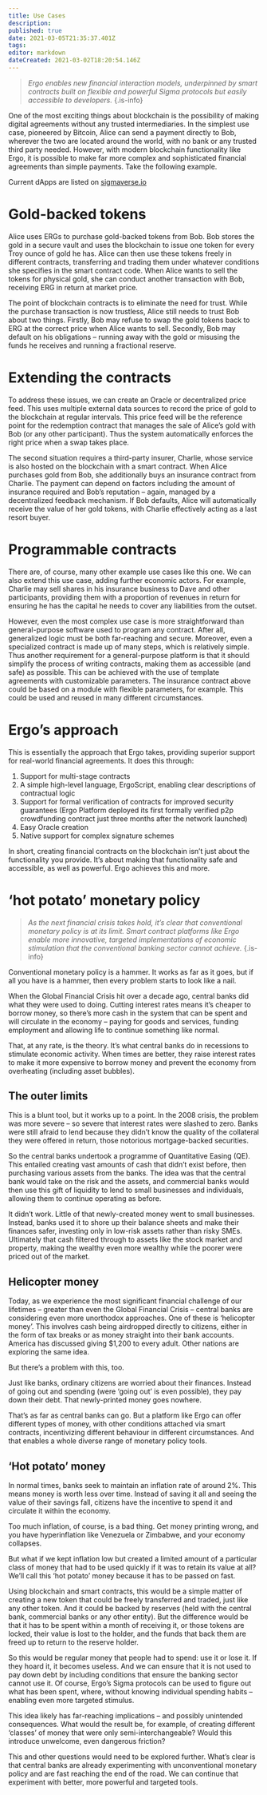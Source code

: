 ```yaml
---
title: Use Cases
description: 
published: true
date: 2021-03-05T21:35:37.401Z
tags: 
editor: markdown
dateCreated: 2021-03-02T18:20:54.146Z
---
```


> *Ergo enables new financial interaction models, underpinned by smart contracts built on flexible and powerful Sigma protocols but easily accessible to developers.*
{.is-info}


One of the most exciting things about blockchain is the possibility of making digital agreements without any trusted intermediaries. In the simplest use case, pioneered by Bitcoin, Alice can send a payment directly to Bob, wherever the two are located around the world, with no bank or any trusted third party needed. However, with modern blockchain functionality like Ergo, it is possible to make far more complex and sophisticated financial agreements than simple payments. Take the following example.

Current dApps are listed on [sigmaverse.io](https://sigmaverse.io/)

# **Gold-backed tokens**
Alice uses ERGs to purchase gold-backed tokens from Bob. Bob stores the gold in a secure vault and uses the blockchain to issue one token for every Troy ounce of gold he has. Alice can then use these tokens freely in different contracts, transferring and trading them under whatever conditions she specifies in the smart contract code. When Alice wants to sell the tokens for physical gold, she can conduct another transaction with Bob, receiving ERG in return at market price.

The point of blockchain contracts is to eliminate the need for trust. While the purchase transaction is now trustless, Alice still needs to trust Bob about two things. Firstly, Bob may refuse to swap the gold tokens back to ERG at the correct price when Alice wants to sell. Secondly, Bob may default on his obligations – running away with the gold or misusing the funds he receives and running a fractional reserve.

# **Extending the contracts**
To address these issues, we can create an Oracle or decentralized price feed. This uses multiple external data sources to record the price of gold to the blockchain at regular intervals. This price feed will be the reference point for the redemption contract that manages the sale of Alice’s gold with Bob (or any other participant). Thus the system automatically enforces the right price when a swap takes place.

The second situation requires a third-party insurer, Charlie, whose service is also hosted on the blockchain with a smart contract. When Alice purchases gold from Bob, she additionally buys an insurance contract from Charlie. The payment can depend on factors including the amount of insurance required and Bob’s reputation – again, managed by a decentralized feedback mechanism. If Bob defaults, Alice will automatically receive the value of her gold tokens, with Charlie effectively acting as a last resort buyer.

# **Programmable contracts**
There are, of course, many other example use cases like this one. We can also extend this use case, adding further economic actors. For example, Charlie may sell shares in his insurance business to Dave and other participants, providing them with a proportion of revenues in return for ensuring he has the capital he needs to cover any liabilities from the outset.

However, even the most complex use case is more straightforward than general-purpose software used to program any contract. After all, generalized logic must be both far-reaching and secure. Moreover, even a specialized contract is made up of many steps, which is relatively simple. Thus another requirement for a general-purpose platform is that it should simplify the process of writing contracts, making them as accessible (and safe) as possible. This can be achieved with the use of template agreements with customizable parameters. The insurance contract above could be based on a module with flexible parameters, for example. This could be used and reused in many different circumstances.

# **Ergo’s approach**
This is essentially the approach that Ergo takes, providing superior support for real-world financial agreements. It does this through:

1. Support for multi-stage contracts 
2. A simple high-level language, ErgoScript, enabling clear descriptions of contractual logic
3. Support for formal verification of contracts for improved security guarantees (Ergo Platform deployed its first formally verified p2p crowdfunding contract just three months after the network launched)
4. Easy Oracle creation
5. Native support for complex signature schemes


In short, creating financial contracts on the blockchain isn’t just about the functionality you provide. It’s about making that functionality safe and accessible, as well as powerful. Ergo achieves this and more.

# ‘hot potato’ monetary policy
> *As the next financial crisis takes hold, it’s clear that conventional monetary policy is at its limit. Smart contract platforms like Ergo enable more innovative, targeted implementations of economic stimulation that the conventional banking sector cannot achieve.*
{.is-info}

Conventional monetary policy is a hammer. It works as far as it goes, but if all you have is a hammer, then every problem starts to look like a nail.

When the Global Financial Crisis hit over a decade ago, central banks did what they were used to doing. Cutting interest rates means it’s cheaper to borrow money, so there’s more cash in the system that can be spent and will circulate in the economy – paying for goods and services, funding employment and allowing life to continue something like normal.

That, at any rate, is the theory. It’s what central banks do in recessions to stimulate economic activity. When times are better, they raise interest rates to make it more expensive to borrow money and prevent the economy from overheating (including asset bubbles).

## **The outer limits**

This is a blunt tool, but it works up to a point. In the 2008 crisis, the problem was more severe – so severe that interest rates were slashed to zero. Banks were still afraid to lend because they didn’t know the quality of the collateral they were offered in return, those notorious mortgage-backed securities.

So the central banks undertook a programme of Quantitative Easing (QE). This entailed creating vast amounts of cash that didn’t exist before, then purchasing various assets from the banks. The idea was that the central bank would take on the risk and the assets, and commercial banks would then use this gift of liquidity to lend to small businesses and individuals, allowing them to continue operating as before.

It didn’t work. Little of that newly-created money went to small businesses. Instead, banks used it to shore up their balance sheets and make their finances safer, investing only in low-risk assets rather than risky SMEs. Ultimately that cash filtered through to assets like the stock market and property, making the wealthy even more wealthy while the poorer were priced out of the market.

## **Helicopter money**

Today, as we experience the most significant financial challenge of our lifetimes – greater than even the Global Financial Crisis – central banks are considering even more unorthodox approaches. One of these is ‘helicopter money’. This involves cash being airdropped directly to citizens, either in the form of tax breaks or as money straight into their bank accounts. America has discussed giving $1,200 to every adult. Other nations are exploring the same idea.

But there’s a problem with this, too.

Just like banks, ordinary citizens are worried about their finances. Instead of going out and spending (were ‘going out’ is even possible), they pay down their debt. That newly-printed money goes nowhere.

That’s as far as central banks can go. But a platform like Ergo can offer different types of money, with other conditions attached via smart contracts, incentivizing different behaviour in different circumstances. And that enables a whole diverse range of monetary policy tools.

## **‘Hot potato’ money**

In normal times, banks seek to maintain an inflation rate of around 2%. This means money is worth less over time. Instead of saving it all and seeing the value of their savings fall, citizens have the incentive to spend it and circulate it within the economy.

Too much inflation, of course, is a bad thing. Get money printing wrong, and you have hyperinflation like Venezuela or Zimbabwe, and your economy collapses.

But what if we kept inflation low but created a limited amount of a particular class of money that had to be used quickly if it was to retain its value at all? We’ll call this ‘hot potato’ money because it has to be passed on fast.

Using blockchain and smart contracts, this would be a simple matter of creating a new token that could be freely transferred and traded, just like any other token. And it could be backed by reserves (held with the central bank, commercial banks or any other entity). But the difference would be that it has to be spent within a month of receiving it, or those tokens are locked, their value is lost to the holder, and the funds that back them are freed up to return to the reserve holder.

So this would be regular money that people had to spend: use it or lose it. If they hoard it, it becomes useless. And we can ensure that it is not used to pay down debt by including conditions that ensure the banking sector cannot use it. Of course, Ergo’s Sigma protocols can be used to figure out what has been spent, where, without knowing individual spending habits – enabling even more targeted stimulus.

This idea likely has far-reaching implications – and possibly unintended consequences. What would the result be, for example, of creating different ‘classes’ of money that were only semi-interchangeable? Would this introduce unwelcome, even dangerous friction?

This and other questions would need to be explored further. What’s clear is that central banks are already experimenting with unconventional monetary policy and are fast reaching the end of the road. We can continue that experiment with better, more powerful and targeted tools.

